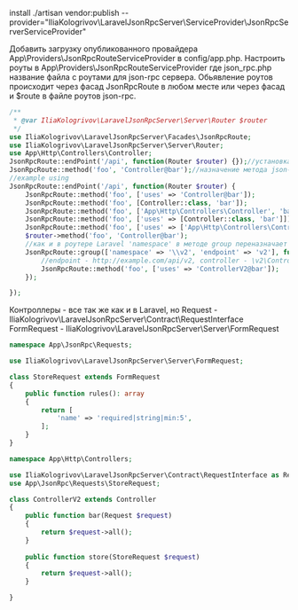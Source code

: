 install
./artisan vendor:publish --provider="IliaKologrivov\LaravelJsonRpcServer\ServiceProvider\JsonRpcServerServiceProvider"

Добавить загрузку опубликованного провайдера App\Providers\JsonRpcRouteServiceProvider в config/app.php. 
Настроить роуты в App\Providers\JsonRpcRouteServiceProvider где json_rpc.php название файла с роутами для json-rpc сервера.
Обьявление роутов происходит через фасад JsonRpcRoute в любом месте или через фасад и $route в файле роутов json-rpc.
```php
/**
 * @var IliaKologrivov\LaravelJsonRpcServer\Server\Router $router
 */
use IliaKologrivov\LaravelJsonRpcServer\Facades\JsonRpcRoute;
use IliaKologrivov\LaravelJsonRpcServer\Server\Router;
use App\Http\Controllers\Controller;
JsonRpcRoute::endPoint('/api', function(Router $router) {});//установка точки для обращения по http к json-rpc, внутри callback функции есть $route с классом роутера
JsonRpcRoute::method('foo', 'Controller@bar');//назначение метода json-rpc на метод контроллера Controller@bar
//example using
JsonRpcRoute::endPoint('/api', function(Router $router) {
    JsonRpcRoute::method('foo', ['uses' => 'Controller@bar']);
    JsonRpcRoute::method('foo', [Controller::class, 'bar']);
    JsonRpcRoute::method('foo', ['App\Http\Controllers\Controller', 'bar']);
    JsonRpcRoute::method('foo', ['uses' => [Controller::class, 'bar']]);
    JsonRpcRoute::method('foo', ['uses' => ['App\Http\Controllers\Controller', 'bar']]);
    $router->method('foo', 'Controller@bar');
    //как и в роутере Laravel 'namespace' в методе group переназначает namespace полность, endpoint при этом конкатенирует запись
    JsonRpcRoute::group(['namespace' => '\\v2', 'endpoint' => 'v2'], function() {
        //endpoint - http://example.com/api/v2, controller - \v2\ControllerV2@bar 
        JsonRpcRoute::method('foo', ['uses' => 'ControllerV2@bar']);
    });

});
```

Контроллеры - все так же как и в Laravel, но 
Request - IliaKologrivov\LaravelJsonRpcServer\Contract\RequestInterface
FormRequest - IliaKologrivov\LaravelJsonRpcServer\Server\FormRequest

```php
namespace App\JsonRpc\Requests;

use IliaKologrivov\LaravelJsonRpcServer\Server\FormRequest;

class StoreRequest extends FormRequest
{
    public function rules(): array
    {
        return [
            'name' => 'required|string|min:5',
        ];
    }
}

namespace App\Http\Controllers;

use IliaKologrivov\LaravelJsonRpcServer\Contract\RequestInterface as Request;
use App\JsonRpc\Requests\StoreRequest;

class ControllerV2 extends Controller
{
    public function bar(Request $request)
    {
        return $request->all();
    }
    
    public function store(StoreRequest $request)
    {
        return $request->all();
    }

}
```
